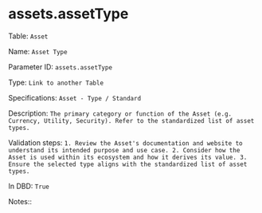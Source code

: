 # assets.assetType

Table: ```Asset```

Name: ```Asset Type```

Parameter ID: ```assets.assetType```

Type: ```Link to another Table```

Specifications: ```Asset - Type / Standard```

Description: ```The primary category or function of the Asset (e.g. Currency, Utility, Security). Refer to the standardized list of asset types.```

Validation steps: ```1. Review the Asset's documentation and website to understand its intended purpose and use case.
2. Consider how the Asset is used within its ecosystem and how it derives its value.
3. Ensure the selected type aligns with the standardized list of asset types.```

In DBD: ```True```

Notes:: ``` ```

